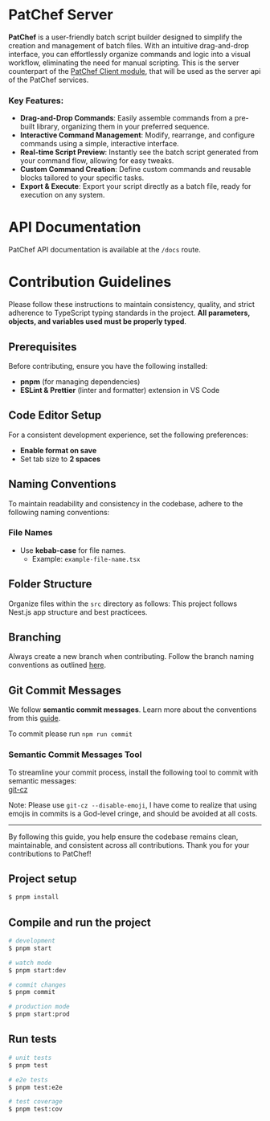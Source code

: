 # PatChef Server

**PatChef** is a user-friendly batch script builder designed to simplify the creation and management of batch files. With an intuitive drag-and-drop interface, you can effortlessly organize commands and logic into a visual workflow, eliminating the need for manual scripting. This is the server counterpart of the [PatChef Client module](https://github.com/6ixB/patchef-client), that will be used as the server api of the PatChef services.

### Key Features:

- **Drag-and-Drop Commands**: Easily assemble commands from a pre-built library, organizing them in your preferred sequence.
- **Interactive Command Management**: Modify, rearrange, and configure commands using a simple, interactive interface.
- **Real-time Script Preview**: Instantly see the batch script generated from your command flow, allowing for easy tweaks.
- **Custom Command Creation**: Define custom commands and reusable blocks tailored to your specific tasks.
- **Export & Execute**: Export your script directly as a batch file, ready for execution on any system.

# API Documentation

PatChef API documentation is available at the `/docs` route.

# Contribution Guidelines

Please follow these instructions to maintain consistency, quality, and strict adherence to TypeScript typing standards in the project. **All parameters, objects, and variables used must be properly typed**.

## Prerequisites

Before contributing, ensure you have the following installed:

- **pnpm** (for managing dependencies)
- **ESLint & Prettier** (linter and formatter) extension in VS Code

## Code Editor Setup

For a consistent development experience, set the following preferences:

- **Enable format on save**
- Set tab size to **2 spaces**

## Naming Conventions

To maintain readability and consistency in the codebase, adhere to the following naming conventions:

### File Names

- Use **kebab-case** for file names.
  - Example: `example-file-name.tsx`

## Folder Structure

Organize files within the `src` directory as follows:
This project follows Nest.js app structure and best practicees.

## Branching

Always create a new branch when contributing. Follow the branch naming conventions as outlined [here](https://medium.com/@abhay.pixolo/naming-conventions-for-git-branches-a-cheatsheet-8549feca2534).

## Git Commit Messages

We follow **semantic commit messages**. Learn more about the conventions from this [guide](https://gist.github.com/joshbuchea/6f47e86d2510bce28f8e7f42ae84c716).

To commit please run `npm run commit`

### Semantic Commit Messages Tool

To streamline your commit process, install the following tool to commit with semantic messages:  
[git-cz](https://github.com/streamich/git-cz)

Note: Please use `git-cz --disable-emoji`,
I have come to realize that using emojis in commits is a God-level cringe, and should be avoided at all costs.

---

By following this guide, you help ensure the codebase remains clean, maintainable, and consistent across all contributions. Thank you for your contributions to PatChef!

## Project setup

```bash
$ pnpm install
```

## Compile and run the project

```bash
# development
$ pnpm start

# watch mode
$ pnpm start:dev

# commit changes
$ pnpm commit

# production mode
$ pnpm start:prod
```

## Run tests

```bash
# unit tests
$ pnpm test

# e2e tests
$ pnpm test:e2e

# test coverage
$ pnpm test:cov
```
